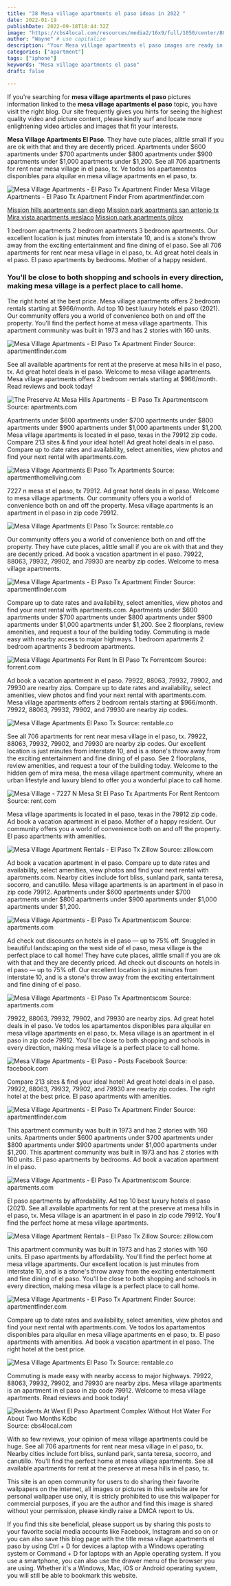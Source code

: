 ```yaml
---
title: "38 Mesa village apartments el paso ideas in 2022 "
date: 2022-01-19
publishDate: 2022-09-18T18:44:32Z
image: "https://cbs4local.com/resources/media2/16x9/full/1050/center/80/243f2dab-2829-4880-8499-d2c6941cb8a3-large16x9_MesaVillageapartments.jpg?1579908041554"
author: "Wayne" # use capitalize
description: "Your Mesa village apartments el paso images are ready in this website. Mesa village apartments el paso are a topic that is being searched for and liked by netizens today. You can Get the Mesa village apartments el paso files here. Download all free images."
categories: ["apartment"]
tags: ["iphone"]
keywords: "Mesa village apartments el paso"
draft: false

---
```


If you're searching for **mesa village apartments el paso** pictures information linked to the **mesa village apartments el paso** topic, you have visit the right  blog.  Our site frequently  gives you  hints  for seeing  the highest  quality video and picture  content, please kindly surf and locate more enlightening video articles and images  that fit your interests.

**Mesa Village Apartments El Paso**. They have cute places, alittle small if you are ok with that and they are decently priced. Apartments under $600 apartments under $700 apartments under $800 apartments under $900 apartments under $1,000 apartments under $1,200. See all 706 apartments for rent near mesa village in el paso, tx. Ve todos los apartamentos disponibles para alquilar en mesa village apartments en el paso, tx.

![Mesa Village Apartments - El Paso Tx Apartment Finder](https://image1.apartmentfinder.com/i2/UT01sTjDwbg-Z0vy3kWzjrawK-8o4q17MbKFvvDQd6Y/111/mesa-village-apartments-el-paso-tx-dining-area.jpg "Mesa Village Apartments - El Paso Tx Apartment Finder")
Mesa Village Apartments - El Paso Tx Apartment Finder From apartmentfinder.com

[Mission hills apartments san diego](/mission-hills-apartments-san-diego/)
[Mission park apartments san antonio tx](/mission-park-apartments-san-antonio-tx/)
[Mira vista apartments weslaco](/mira-vista-apartments-weslaco/)
[Mission park apartments gilroy](/mission-park-apartments-gilroy/)

1 bedroom apartments 2 bedroom apartments 3 bedroom apartments. Our excellent location is just minutes from interstate 10, and is a stone&#039;s throw away from the exciting entertainment and fine dining of el paso. See all 706 apartments for rent near mesa village in el paso, tx. Ad great hotel deals in el paso. El paso apartments by bedrooms. Mother of a happy resident.

### You&#039;ll be close to both shopping and schools in every direction, making mesa village is a perfect place to call home.

The right hotel at the best price. Mesa village apartments offers 2 bedroom rentals starting at $966/month. Ad top 10 best luxury hotels el paso (2021). Our community offers you a world of convenience both on and off the property. You&#039;ll find the perfect home at mesa village apartments. This apartment community was built in 1973 and has 2 stories with 160 units.


![Mesa Village Apartments - El Paso Tx Apartment Finder](https://image1.apartmentfinder.com/i2/ZXhkupHmci2X4JKUQNKKtkwfk7jd6vJrZzDuE6tGhMk/117/mesa-village-apartments-el-paso-tx.jpg "Mesa Village Apartments - El Paso Tx Apartment Finder")
Source: apartmentfinder.com

See all available apartments for rent at the preserve at mesa hills in el paso, tx. Ad great hotel deals in el paso. Welcome to mesa village apartments. Mesa village apartments offers 2 bedroom rentals starting at $966/month. Read reviews and book today!

![The Preserve At Mesa Hills Apartments - El Paso Tx Apartmentscom](https://images1.apartments.com/i2/YzIwuTIsDeMVPKtxwYRxfQ5aWhNKVKhpBVNWtMdXw5M/111/the-preserve-at-mesa-hills-el-paso-tx-primary-photo.jpg "The Preserve At Mesa Hills Apartments - El Paso Tx Apartmentscom")
Source: apartments.com

Apartments under $600 apartments under $700 apartments under $800 apartments under $900 apartments under $1,000 apartments under $1,200. Mesa village apartments is located in el paso, texas in the 79912 zip code. Compare 213 sites &amp; find your ideal hotel! Ad great hotel deals in el paso. Compare up to date rates and availability, select amenities, view photos and find your next rental with apartments.com.

![Mesa Village Apartments El Paso Tx Apartments](https://images1.apartmenthomeliving.com/i2/qTsRicxAyVftIFrWpBy_bR-pj4rOhwY5mdrwl92dOrY/118/image.jpg "Mesa Village Apartments El Paso Tx Apartments")
Source: apartmenthomeliving.com

7227 n mesa st el paso, tx 79912. Ad great hotel deals in el paso. Welcome to mesa village apartments. Our community offers you a world of convenience both on and off the property. Mesa village apartments is an apartment in el paso in zip code 79912.

![Mesa Village Apartments El Paso Tx](https://images.rentable.co/10866/30601088/tile.webp "Mesa Village Apartments El Paso Tx")
Source: rentable.co

Our community offers you a world of convenience both on and off the property. They have cute places, alittle small if you are ok with that and they are decently priced. Ad book a vacation apartment in el paso. 79922, 88063, 79932, 79902, and 79930 are nearby zip codes. Welcome to mesa village apartments.

![Mesa Village Apartments - El Paso Tx Apartment Finder](https://image1.apartmentfinder.com/i2/BV7EcGygSbtxhvPoDPfwfMh4NlmdMYby3f-NJgdpAi0/117/mesa-village-apartments-el-paso-tx-interior-photo.jpg "Mesa Village Apartments - El Paso Tx Apartment Finder")
Source: apartmentfinder.com

Compare up to date rates and availability, select amenities, view photos and find your next rental with apartments.com. Apartments under $600 apartments under $700 apartments under $800 apartments under $900 apartments under $1,000 apartments under $1,200. See 2 floorplans, review amenities, and request a tour of the building today. Commuting is made easy with nearby access to major highways. 1 bedroom apartments 2 bedroom apartments 3 bedroom apartments.

![Mesa Village Apartments For Rent In El Paso Tx Forrentcom](https://images1.forrent.com/i2/fn8tC2N7A9LSykXNpulwoTn-PHEK_SqUpKy8-fRZHDw/112/image.jpg "Mesa Village Apartments For Rent In El Paso Tx Forrentcom")
Source: forrent.com

Ad book a vacation apartment in el paso. 79922, 88063, 79932, 79902, and 79930 are nearby zips. Compare up to date rates and availability, select amenities, view photos and find your next rental with apartments.com. Mesa village apartments offers 2 bedroom rentals starting at $966/month. 79922, 88063, 79932, 79902, and 79930 are nearby zip codes.

![Mesa Village Apartments El Paso Tx](https://images.rentable.co/40845/10520805/large.jpg "Mesa Village Apartments El Paso Tx")
Source: rentable.co

See all 706 apartments for rent near mesa village in el paso, tx. 79922, 88063, 79932, 79902, and 79930 are nearby zip codes. Our excellent location is just minutes from interstate 10, and is a stone&#039;s throw away from the exciting entertainment and fine dining of el paso. See 2 floorplans, review amenities, and request a tour of the building today. Welcome to the hidden gem of mira mesa, the mesa village apartment community, where an urban lifestyle and luxury blend to offer you a wonderful place to call home.

![Mesa Village - 7227 N Mesa St El Paso Tx Apartments For Rent Rentcom](https://rentpath-res.cloudinary.com/$img_current/t_3x2_jpg_xl/b3919cf761a64e49e97eb4257a8f810d "Mesa Village - 7227 N Mesa St El Paso Tx Apartments For Rent Rentcom")
Source: rent.com

Mesa village apartments is located in el paso, texas in the 79912 zip code. Ad book a vacation apartment in el paso. Mother of a happy resident. Our community offers you a world of convenience both on and off the property. El paso apartments with amenities.

![Mesa Village Apartment Rentals - El Paso Tx Zillow](https://photos.zillowstatic.com/fp/5ce79895990c333951a952c547852e61-o_a.jpg "Mesa Village Apartment Rentals - El Paso Tx Zillow")
Source: zillow.com

Ad book a vacation apartment in el paso. Compare up to date rates and availability, select amenities, view photos and find your next rental with apartments.com. Nearby cities include fort bliss, sunland park, santa teresa, socorro, and canutillo. Mesa village apartments is an apartment in el paso in zip code 79912. Apartments under $600 apartments under $700 apartments under $800 apartments under $900 apartments under $1,000 apartments under $1,200.

![Mesa Village Apartments - El Paso Tx Apartmentscom](https://images1.apartments.com/i2/kG_6Cw8HE2HN2DPnILRJZCEcCHqiPhY04m0Y6EcVdjM/117/mesa-village-apartments-el-paso-tx-interior-photo.jpg?p=1 "Mesa Village Apartments - El Paso Tx Apartmentscom")
Source: apartments.com

Ad check out discounts on hotels in el paso — up to 75% off. Snuggled in beautiful landscaping on the west side of el paso, mesa village is the perfect place to call home! They have cute places, alittle small if you are ok with that and they are decently priced. Ad check out discounts on hotels in el paso — up to 75% off. Our excellent location is just minutes from interstate 10, and is a stone&#039;s throw away from the exciting entertainment and fine dining of el paso.

![Mesa Village Apartments - El Paso Tx Apartmentscom](https://images1.apartments.com/i2/_z1L2odajA8dQcgo_qODoSHH6dt5Rr8xxpSZwpWjAn8/117/mesa-village-apartments-el-paso-tx-interior-photo.jpg?p=1 "Mesa Village Apartments - El Paso Tx Apartmentscom")
Source: apartments.com

79922, 88063, 79932, 79902, and 79930 are nearby zips. Ad great hotel deals in el paso. Ve todos los apartamentos disponibles para alquilar en mesa village apartments en el paso, tx. Mesa village is an apartment in el paso in zip code 79912. You&#039;ll be close to both shopping and schools in every direction, making mesa village is a perfect place to call home.

![Mesa Village Apartments - El Paso - Posts Facebook](https://lookaside.fbsbx.com/lookaside/crawler/media/?media_id=157992817562351 "Mesa Village Apartments - El Paso - Posts Facebook")
Source: facebook.com

Compare 213 sites &amp; find your ideal hotel! Ad great hotel deals in el paso. 79922, 88063, 79932, 79902, and 79930 are nearby zip codes. The right hotel at the best price. El paso apartments with amenities.

![Mesa Village Apartments - El Paso Tx Apartment Finder](https://image1.apartmentfinder.com/i2/g229QtT4V0ptYEnmAklMlpk0YArB3ZGe3zKobrGkBu8/111/mesa-village-apartments-el-paso-tx-property-exterior.jpg "Mesa Village Apartments - El Paso Tx Apartment Finder")
Source: apartmentfinder.com

This apartment community was built in 1973 and has 2 stories with 160 units. Apartments under $600 apartments under $700 apartments under $800 apartments under $900 apartments under $1,000 apartments under $1,200. This apartment community was built in 1973 and has 2 stories with 160 units. El paso apartments by bedrooms. Ad book a vacation apartment in el paso.

![Mesa Village Apartments - El Paso Tx Apartmentscom](https://images1.apartments.com/i2/rj60A32B0l6n61nRTkLNVs9exyniziNlBcQeA5UAdWk/117/mesa-village-apartments-el-paso-tx-interior-photo.jpg?p=1 "Mesa Village Apartments - El Paso Tx Apartmentscom")
Source: apartments.com

El paso apartments by affordability. Ad top 10 best luxury hotels el paso (2021). See all available apartments for rent at the preserve at mesa hills in el paso, tx. Mesa village is an apartment in el paso in zip code 79912. You&#039;ll find the perfect home at mesa village apartments.

![Mesa Village Apartment Rentals - El Paso Tx Zillow](https://photos.zillowstatic.com/fp/c364028345d82f4ef3fbc3ab2e2fbded-d_d.jpg "Mesa Village Apartment Rentals - El Paso Tx Zillow")
Source: zillow.com

This apartment community was built in 1973 and has 2 stories with 160 units. El paso apartments by affordability. You&#039;ll find the perfect home at mesa village apartments. Our excellent location is just minutes from interstate 10, and is a stone&#039;s throw away from the exciting entertainment and fine dining of el paso. You&#039;ll be close to both shopping and schools in every direction, making mesa village is a perfect place to call home.

![Mesa Village Apartments - El Paso Tx Apartment Finder](https://image1.apartmentfinder.com/i2/Qmgw07wAYF5BLR7Qr0BCorWr6j8RskSRGt4aE09b2A8/111/mesa-village-apartments-el-paso-tx-mesa-village-office.jpg "Mesa Village Apartments - El Paso Tx Apartment Finder")
Source: apartmentfinder.com

Compare up to date rates and availability, select amenities, view photos and find your next rental with apartments.com. Ve todos los apartamentos disponibles para alquilar en mesa village apartments en el paso, tx. El paso apartments with amenities. Ad book a vacation apartment in el paso. The right hotel at the best price.

![Mesa Village Apartments El Paso Tx](https://images.rentable.co/40845/10520816/large.jpg "Mesa Village Apartments El Paso Tx")
Source: rentable.co

Commuting is made easy with nearby access to major highways. 79922, 88063, 79932, 79902, and 79930 are nearby zips. Mesa village apartments is an apartment in el paso in zip code 79912. Welcome to mesa village apartments. Read reviews and book today!

![Residents At West El Paso Apartment Complex Without Hot Water For About Two Months Kdbc](https://cbs4local.com/resources/media2/16x9/full/1050/center/80/243f2dab-2829-4880-8499-d2c6941cb8a3-large16x9_MesaVillageapartments.jpg?1579908041554 "Residents At West El Paso Apartment Complex Without Hot Water For About Two Months Kdbc")
Source: cbs4local.com

With so few reviews, your opinion of mesa village apartments could be huge. See all 706 apartments for rent near mesa village in el paso, tx. Nearby cities include fort bliss, sunland park, santa teresa, socorro, and canutillo. You&#039;ll find the perfect home at mesa village apartments. See all available apartments for rent at the preserve at mesa hills in el paso, tx.

This site is an open community for users to do sharing their favorite wallpapers on the internet, all images or pictures in this website are for personal wallpaper use only, it is stricly prohibited to use this wallpaper for commercial purposes, if you are the author and find this image is shared without your permission, please kindly raise a DMCA report to Us.

If you find this site beneficial, please support us by sharing this posts to your favorite social media accounts like Facebook, Instagram and so on or you can also save this blog page with the title mesa village apartments el paso by using Ctrl + D for devices a laptop with a Windows operating system or Command + D for laptops with an Apple operating system. If you use a smartphone, you can also use the drawer menu of the browser you are using. Whether it's a Windows, Mac, iOS or Android operating system, you will still be able to bookmark this website.
